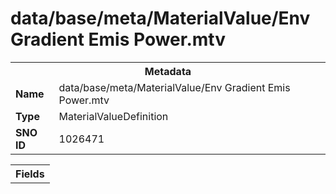 <h1>data/base/meta/MaterialValue/Env Gradient Emis Power.mtv</h1><table><tr><th colspan="100%">Metadata</th></tr><tr><td><b>Name</b></td><td>data/base/meta/MaterialValue/Env Gradient Emis Power.mtv</td></tr><tr><td><b>Type</b></td><td>MaterialValueDefinition</td></tr><tr><td><b>SNO ID</b></td><td>1026471</td></tr></table>

<table><tr><th colspan="100%">Fields</th></tr></table>

